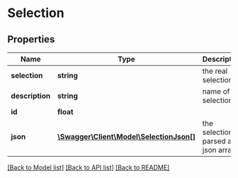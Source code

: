 # Selection

## Properties
Name | Type | Description | Notes
------------ | ------------- | ------------- | -------------
**selection** | **string** | the real selection | 
**description** | **string** | name of the selection | 
**id** | **float** |  | 
**json** | [**\Swagger\Client\Model\SelectionJson[]**](SelectionJson.md) | the selection parsed as json array | 

[[Back to Model list]](../README.md#documentation-for-models) [[Back to API list]](../README.md#documentation-for-api-endpoints) [[Back to README]](../README.md)


